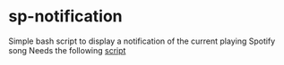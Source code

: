 # sp-notification
Simple bash script to display a notification of the current playing Spotify song
Needs the following [script](https://gist.github.com/wandernauta/6800547)
